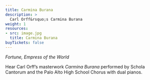 ```yaml
---
title: Carmina Burana
description: >
  Carl Orff&rsquo;s Carmina Burana
weight: 1
resources:
- src: image.jpg
  title: Carmina Burana
buyTickets: false
---
```

_Fortune, Empress of the World_

Hear Carl Orff&rsquo;s masterwork _Carmina Burana_ performed by Schola Cantorum and the Palo Alto High School Chorus with dual pianos.
